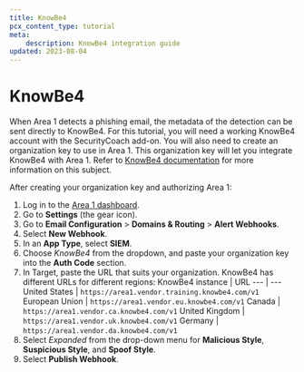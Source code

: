 ```yaml
---
title: KnowBe4
pcx_content_type: tutorial
meta:
    description: KnowBe4 integration guide
updated: 2023-08-04
---
```

# KnowBe4

When Area 1 detects a phishing email, the metadata of the detection can be sent directly to KnowBe4. For this tutorial, you will need a working KnowBe4 account with the SecurityCoach add-on. You will also need to create an organization key to use in Area 1. This organization key will let you integrate KnowBe4 with Area 1. Refer to [KnowBe4 documentation](https://support.knowbe4.com/hc/articles/13129840202643) for more information on this subject.

After creating your organization key and authorizing Area 1:

1. Log in to the [Area 1 dashboard](https://horizon.area1security.com/).
2. Go to **Settings** (the gear icon).
3. Go to **Email Configuration** > **Domains & Routing** > **Alert Webhooks**.
4. Select **New Webhook**.
5. In an **App Type**, select **SIEM**.
6. Choose _KnowBe4_ from the dropdown, and paste your organization key into the **Auth Code** section.
7. In Target, paste the URL that suits your organization. KnowBe4 has different URLs for different regions:
    KnowBe4 instance | URL
    ---              | ---
    United States    | `https://area1.vendor.training.knowbe4.com/v1`
    European Union   | `https://area1.vendor.eu.knowbe4.com/v1`
    Canada           | `https://area1.vendor.ca.knowbe4.com/v1`
    United Kingdom   | `https://area1.vendor.uk.knowbe4.com/v1`
    Germany          | `https://area1.vendor.da.knowbe4.com/v1`
8. Select _Expanded_ from the drop-down menu for **Malicious Style**, **Suspicious Style**, and **Spoof Style**.
9. Select **Publish Webhook**.